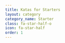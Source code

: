 ```yaml
---
title: Katas for Starters
layout: category
category_name: Starter
class: fa-star-half-o
icon: fa-star-half
order: 1
---
```




